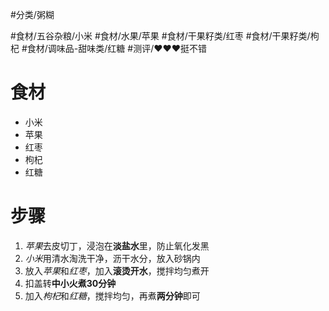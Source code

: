 #分类/粥糊 
 
#食材/五谷杂粮/小米 #食材/水果/苹果 #食材/干果籽类/红枣 #食材/干果籽类/枸杞 #食材/调味品-甜味类/红糖 
#测评/❤️❤️❤️挺不错

# 食材
- 小米
- 苹果
- 红枣
- 枸杞
- 红糖

# 步骤
1. *苹果*去皮切丁，浸泡在**淡盐水**里，防止氧化发黑
2. *小米*用清水淘洗干净，沥干水分，放入砂锅内
3. 放入*苹果*和*红枣*，加入**滚烫开水**，搅拌均匀煮开
4. 扣盖转**中小火煮30分钟**
5. 加入*枸杞*和*红糖*，搅拌均匀，再煮**两分钟**即可
